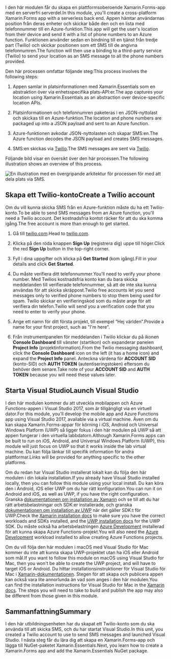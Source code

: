<span data-ttu-id="de331-101">I den här modulen får du skapa en plattformsoberoende Xamarin.Forms-app med en serverfri serverdel.</span><span class="sxs-lookup"><span data-stu-id="de331-101">In this module, you'll create a cross-platform Xamarin.Forms app with a serverless back end.</span></span> <span data-ttu-id="de331-102">Appen hämtar användarnas position från deras enheter och skickar både den och en lista med telefonnummer till en Azure-funktion.</span><span class="sxs-lookup"><span data-stu-id="de331-102">This app will get the user's location from their device and send it with a list of phone numbers to an Azure function.</span></span> <span data-ttu-id="de331-103">Funktionen använder sedan en bindning till en tjänst från tredje part (Twilio) och skickar positionen som ett SMS till de angivna telefonnumren.</span><span class="sxs-lookup"><span data-stu-id="de331-103">The function will then use a binding to a third-party service (Twilio) to send your location as an SMS message to all the phone numbers provided.</span></span>

<span data-ttu-id="de331-104">Den här processen omfattar följande steg:</span><span class="sxs-lookup"><span data-stu-id="de331-104">This process involves the following steps:</span></span> 

1. <span data-ttu-id="de331-105">Appen samlar in platsinformationen med Xamarin.Essentials som en abstraktion över via enhetsspecifika plats-API:er.</span><span class="sxs-lookup"><span data-stu-id="de331-105">The app captures your location using Xamarin.Essentials as an abstraction over device-specific location APIs.</span></span>

1. <span data-ttu-id="de331-106">Platsinformationen och telefonnumren paketeras i en JSON-nyttolast och skickas till en Azure-funktion.</span><span class="sxs-lookup"><span data-stu-id="de331-106">The location and phone numbers are packaged up into a JSON payload and sent to an Azure function.</span></span>

1. <span data-ttu-id="de331-107">Azure-funktionen avkodar JSON-nyttolasten och skapar SMS:en.</span><span class="sxs-lookup"><span data-stu-id="de331-107">The Azure function decodes the JSON payload and creates SMS messages.</span></span>

1. <span data-ttu-id="de331-108">SMS:en skickas via [Twilio](http://twilio.com).</span><span class="sxs-lookup"><span data-stu-id="de331-108">The SMS messages are sent via [Twilio](http://twilio.com).</span></span>

<span data-ttu-id="de331-109">Följande bild visar en översikt över den här processen.</span><span class="sxs-lookup"><span data-stu-id="de331-109">The following illustration shows an overview of this process.</span></span>

![En illustration med en övergripande arkitektur för processen för med att dela plats via SMS.](../media-drafts/1-architecture.png)

## <a name="create-a-twilio-account"></a><span data-ttu-id="de331-111">Skapa ett Twilio-konto</span><span class="sxs-lookup"><span data-stu-id="de331-111">Create a Twilio account</span></span>

<span data-ttu-id="de331-112">Om du vill kunna skicka SMS från en Azure-funktion måste du ha ett Twilio-konto.</span><span class="sxs-lookup"><span data-stu-id="de331-112">To be able to send SMS messages from an Azure function, you'll need a Twilio account.</span></span> <span data-ttu-id="de331-113">Det kostnadsfria kontot räcker för att du ska komma igång.</span><span class="sxs-lookup"><span data-stu-id="de331-113">The free account is more than enough to get started.</span></span>

1. <span data-ttu-id="de331-114">Gå till [twilio.com](https://twilio.com).</span><span class="sxs-lookup"><span data-stu-id="de331-114">Head to [twilio.com](https://twilio.com).</span></span>

1. <span data-ttu-id="de331-115">Klicka på den röda knappen **Sign Up** (registrera dig) uppe till höger.</span><span class="sxs-lookup"><span data-stu-id="de331-115">Click the red **Sign Up** button in the top-right corner.</span></span>

1. <span data-ttu-id="de331-116">Fyll i dina uppgifter och klicka på **Get Started** (kom igång).</span><span class="sxs-lookup"><span data-stu-id="de331-116">Fill in your details and click **Get Started**.</span></span>

1. <span data-ttu-id="de331-117">Du måste verifiera ditt telefonnummer.</span><span class="sxs-lookup"><span data-stu-id="de331-117">You'll need to verify your phone number.</span></span> <span data-ttu-id="de331-118">Med Twilios kostnadsfria konto kan du bara skicka meddelanden till verifierade telefonnummer, så att de inte ska kunna användas för att skicka skräppost.</span><span class="sxs-lookup"><span data-stu-id="de331-118">Twilio free accounts let you send messages only to verified phone numbers to stop them being used for spam.</span></span> <span data-ttu-id="de331-119">Twilio skickar en verifieringskod som du måste ange för att verifiera din telefon.</span><span class="sxs-lookup"><span data-stu-id="de331-119">Twilio will send you a verification code that you need to enter to verify your phone.</span></span>

1. <span data-ttu-id="de331-120">Ange ett namn för ditt första projekt, till exempel ”Hej världen”.</span><span class="sxs-lookup"><span data-stu-id="de331-120">Provide a name for your first project, such as "I'm here".</span></span>

1. <span data-ttu-id="de331-121">Från instrumentpanelen för meddelanden i Twilio klickar du på ikonen **Console Dashboard** till vänster (startikon) och expanderar panelen **Project Info** (projektinformation).</span><span class="sxs-lookup"><span data-stu-id="de331-121">From the Twilio messaging dashboard, click the **Console Dashboard** icon on the left (it has a home icon) and expand the **Project Info** panel.</span></span> <span data-ttu-id="de331-122">Anteckna värdena för **ACCOUNT SID** (konto-SID) och **AUTH TOKEN** (autentiseringstoken) eftersom du behöver dem senare.</span><span class="sxs-lookup"><span data-stu-id="de331-122">Take note of your **ACCOUNT SID** and **AUTH TOKEN** because you will need these values later.</span></span>

## <a name="launch-visual-studio"></a><span data-ttu-id="de331-123">Starta Visual Studio</span><span class="sxs-lookup"><span data-stu-id="de331-123">Launch Visual Studio</span></span>

<span data-ttu-id="de331-124">I den här modulen kommer du att utveckla mobilappen och Azure Functions-appen i Visual Studio 2017, som är tillgängligt via en virtuell dator.</span><span class="sxs-lookup"><span data-stu-id="de331-124">For this module, you'll develop the mobile app and Azure Functions app using Visual Studio 2017, available via a virtual machine.</span></span> <span data-ttu-id="de331-125">Även om du kan skapa Xamarin.Forms-appar för körning i iOS, Android och Universal Windows Platform (UWP) så ligger fokus i den här modulen på UWP så att appen fungerar i den virtuella labbdatorn.</span><span class="sxs-lookup"><span data-stu-id="de331-125">Although Xamarin.Forms apps can be built to run on iOS, Android, and Universal Windows Platform (UWP), this module will just focus on UWP so that it works inside the lab virtual machine.</span></span> <span data-ttu-id="de331-126">Du kan följa länkar till specifik information för andra plattformar.</span><span class="sxs-lookup"><span data-stu-id="de331-126">Links will be provided for anything specific to the other platforms.</span></span>

<!-- TODO - add HoL link button here -->

<span data-ttu-id="de331-127">Om du redan har Visual Studio installerat lokalt kan du följa den här modulen i din lokala installation.</span><span class="sxs-lookup"><span data-stu-id="de331-127">If you already have Visual Studio installed locally, then you can follow this module using your local install.</span></span> <span data-ttu-id="de331-128">Du kan köra den i Android, iOS eller UWP om du har rätt konfiguration.</span><span class="sxs-lookup"><span data-stu-id="de331-128">You can run it on Android and iOS, as well as UWP, if you have the right configuration.</span></span> <span data-ttu-id="de331-129">Granska [dokumentationen om installation av Xamarin](https://docs.microsoft.com/xamarin/cross-platform/get-started/installation/windows) och se till att du har rätt arbetsbelastningar och SDK:er installerade, och granska [dokumentationen om installation av UWP](https://docs.microsoft.com/visualstudio/cross-platform/develop-apps-for-the-universal-windows-platform-uwp#requirements) när det gäller SDK:t för UWP.</span><span class="sxs-lookup"><span data-stu-id="de331-129">Check the [Xamarin installation docs](https://docs.microsoft.com/xamarin/cross-platform/get-started/installation/windows) to make sure you have the correct workloads and SDKs installed, and the [UWP installation docs](https://docs.microsoft.com/visualstudio/cross-platform/develop-apps-for-the-universal-windows-platform-uwp#requirements) for the UWP SDK.</span></span> <span data-ttu-id="de331-130">Du måste också ha arbetsbelastningen [Azure Development](https://docs.microsoft.com/azure/azure-functions/functions-develop-vs#prerequisites) installerad för att kunna skapa Azure Functions-projekt.</span><span class="sxs-lookup"><span data-stu-id="de331-130">You will also need the [Azure Development](https://docs.microsoft.com/azure/azure-functions/functions-develop-vs#prerequisites) workload installed to allow creating Azure Functions projects.</span></span>

<span data-ttu-id="de331-131">Om du vill följa den här modulen i macOS med Visual Studio för Mac kommer du inte att kunna skapa UWP-projektet utan ha iOS eller Android som mål.</span><span class="sxs-lookup"><span data-stu-id="de331-131">If you want to follow this module on macOS using Visual Studio for Mac, then you won't be able to create the UWP project, and will have to target iOS or Android.</span></span> <span data-ttu-id="de331-132">Du hittar installationsinstruktioner för Visual Studio för Mac i [Xamarin-dokumentationen](https://docs.microsoft.com/visualstudio/cross-platform/setup-and-install#mac-setup-apple-id-xcode-and-xamarin). Stegen för att skapa och publicera appen kan också vara lite annorlunda än vad som anges i den här modulen.</span><span class="sxs-lookup"><span data-stu-id="de331-132">You can find the installation instructions for Visual Studio for Mac in the [Xamarin docs](https://docs.microsoft.com/visualstudio/cross-platform/setup-and-install#mac-setup-apple-id-xcode-and-xamarin). The steps you will need to take to build and publish the app may also be different from those given in this module.</span></span>

## <a name="summary"></a><span data-ttu-id="de331-133">Sammanfattning</span><span class="sxs-lookup"><span data-stu-id="de331-133">Summary</span></span>

<span data-ttu-id="de331-134">I den här utbildningsenheten har du skapat ett Twilio-konto som du ska använda till att skicka SMS, och du har startat Visual Studio.</span><span class="sxs-lookup"><span data-stu-id="de331-134">In this unit, you created a Twilio account to use to send SMS messages and launched Visual Studio.</span></span> <span data-ttu-id="de331-135">I nästa steg får du lära dig att skapa en Xamarin.Forms-app och lägga till NuGet-paketet Xamarin.Essentials.</span><span class="sxs-lookup"><span data-stu-id="de331-135">Next, you learn how to create a Xamarin.Forms app and add the Xamarin.Essentials NuGet package.</span></span>